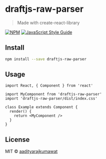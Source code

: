 # draftjs-raw-parser

> Made with create-react-library

[![NPM](https://img.shields.io/npm/v/draftjs-raw-parser.svg)](https://www.npmjs.com/package/draftjs-raw-parser) [![JavaScript Style Guide](https://img.shields.io/badge/code_style-standard-brightgreen.svg)](https://standardjs.com)

## Install

```bash
npm install --save draftjs-raw-parser
```

## Usage

```tsx
import React, { Component } from 'react'

import MyComponent from 'draftjs-raw-parser'
import 'draftjs-raw-parser/dist/index.css'

class Example extends Component {
  render() {
    return <MyComponent />
  }
}
```

## License

MIT © [aadityarajkumawat](https://github.com/aadityarajkumawat)
